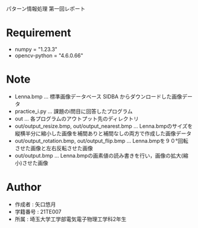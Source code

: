 パターン情報処理 第一回レポート
 
# Requirement

* numpy = "1.23.3"
* opencv-python = "4.6.0.66"
 
# Note

* Lenna.bmp ... 標準画像データベース SIDBA からダウンロードした画像データ
* practice_i.py ... 課題のi問目に回答したプログラム
* out ... 各プログラムのアウトプット先のディレクトリ
* out/output_resize.bmp, out/output_nearest.bmp ... Lenna.bmpのサイズを縦横半分に縮小した画像を補間ありと補間なしの両方で作成した画像データ
* out/output_rotation.bmp, out/output_flip.bmp ... Lenna.bmpを９０°回転させた画像と左右反転させた画像
* out/output.bmp ... Lenna.bmpの画素値の読み書きを行い，画像の拡大(縮小)させた画像
 
# Author

* 作成者 : 矢口悠月
* 学籍番号 : 21TE007
* 所属 : 埼玉大学工学部電気電子物理工学科2年生